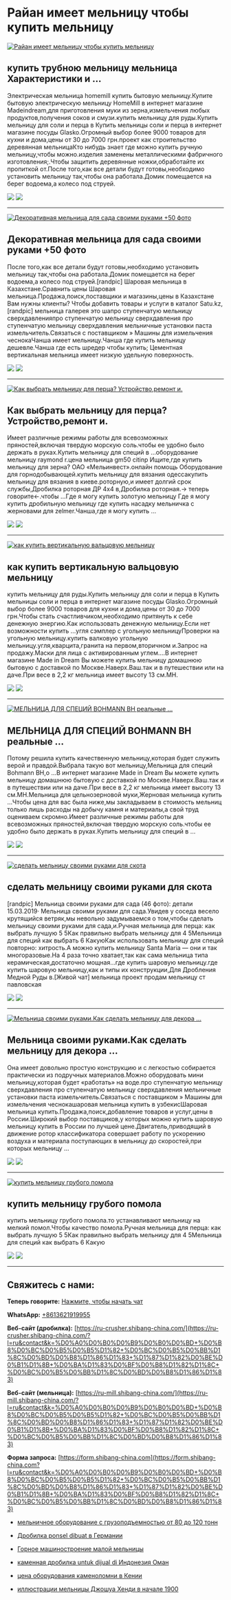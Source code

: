 # Райан имеет мельницу чтобы купить мельницу

<a href="https://swt.shibang-china.com/?l=ru&img&k=%D0%A0%D0%B0%D0%B9%D0%B0%D0%BD+%D0%B8%D0%BC%D0%B5%D0%B5%D1%82+%D0%BC%D0%B5%D0%BB%D1%8C%D0%BD%D0%B8%D1%86%D1%83+%D1%87%D1%82%D0%BE%D0%B1%D1%8B+%D0%BA%D1%83%D0%BF%D0%B8%D1%82%D1%8C+%D0%BC%D0%B5%D0%BB%D1%8C%D0%BD%D0%B8%D1%86%D1%83" target="_blank">![Райан имеет мельницу чтобы купить мельницу](http://static.shibang-china.com/all-800x300/670.jpg)</a>

## купить трубною мельницу мельница Характеристики и …
Электрическая мельница homemill купить бытовую мельницу.Купите бытовую электрическую мельницу HomeMill в интернет магазине Madeindream,для приготовления муки из зерна,измельчения любых продуктов,получения соков и смузи.купить мельницу для руды.Купить мельницу для соли и перца в Купить мельницы соли и перца в интернет магазине посуды Glasko.Огромный выбор более 9000 товаров для кухни и дома,цены от 30 до 7000 грн.проект как строительство деревянная мельницаКто нибудь знает где можно купить ручную мельницу,чтобы можно.изделия заменены металлическими фабричного изготовления;.Чтобы защитить деревянные ножки,обработайте их пропиткой от.После того,как все детали будут готовы,необходимо установить мельницу так,чтобы она работала.Домик помещается на берег водоема,а колесо под струей.


<a href="https://whatsapp.shibangsoft.com/WhatsApp.php" target="_blank" title="WhatsApp">![](http://static.shibang-china.com/icon/whatsapp.png)</a> <a href="https://swt.shibang-china.com/?l=ru&icon&k=%D0%A0%D0%B0%D0%B9%D0%B0%D0%BD+%D0%B8%D0%BC%D0%B5%D0%B5%D1%82+%D0%BC%D0%B5%D0%BB%D1%8C%D0%BD%D0%B8%D1%86%D1%83+%D1%87%D1%82%D0%BE%D0%B1%D1%8B+%D0%BA%D1%83%D0%BF%D0%B8%D1%82%D1%8C+%D0%BC%D0%B5%D0%BB%D1%8C%D0%BD%D0%B8%D1%86%D1%83" target="_blank">![](http://static.shibang-china.com/icon/chat-ru.png)</a>

---

<a href="https://swt.shibang-china.com/?l=ru&img&k=%D0%A0%D0%B0%D0%B9%D0%B0%D0%BD+%D0%B8%D0%BC%D0%B5%D0%B5%D1%82+%D0%BC%D0%B5%D0%BB%D1%8C%D0%BD%D0%B8%D1%86%D1%83+%D1%87%D1%82%D0%BE%D0%B1%D1%8B+%D0%BA%D1%83%D0%BF%D0%B8%D1%82%D1%8C+%D0%BC%D0%B5%D0%BB%D1%8C%D0%BD%D0%B8%D1%86%D1%83" target="_blank">![Декоративная мельница для сада своими руками +50 фото](http://static.shibang-china.com/all-800x300/371.jpg)</a>

## Декоративная мельница для сада своими руками +50 фото
После того,как все детали будут готовы,необходимо установить мельницу так,чтобы она работала.Домик помещается на берег водоема,а колесо под струей.[randpic] Шаровая мельница в Казахстане.Сравнить цены Шаровая мельница.Продажа,поиск,поставщики и магазины,цены в Казахстане Вам нужны клиенты? Чтобы добавить товары и услуги в каталог Satu.kz,[randpic] мельница галерея это шапро ступенчатую мельницу сверхдавленияпро ступенчатую мельницу сверхдавления про ступенчатую мельницу сверхдавления мельничные установки паста измельчитель.Связаться с поставщиком &#187; Машины для измельчения чеснокаЧанша имеет мельницу.Чанша где купить мельницу дешевле.Чанша где есть шредер чтобы купить; Цементная вертикальная мельница имеет низкую удельную поверхность.


<a href="https://whatsapp.shibangsoft.com/WhatsApp.php" target="_blank" title="WhatsApp">![](http://static.shibang-china.com/icon/whatsapp.png)</a> <a href="https://swt.shibang-china.com/?l=ru&icon&k=%D0%A0%D0%B0%D0%B9%D0%B0%D0%BD+%D0%B8%D0%BC%D0%B5%D0%B5%D1%82+%D0%BC%D0%B5%D0%BB%D1%8C%D0%BD%D0%B8%D1%86%D1%83+%D1%87%D1%82%D0%BE%D0%B1%D1%8B+%D0%BA%D1%83%D0%BF%D0%B8%D1%82%D1%8C+%D0%BC%D0%B5%D0%BB%D1%8C%D0%BD%D0%B8%D1%86%D1%83" target="_blank">![](http://static.shibang-china.com/icon/chat-ru.png)</a>

---

<a href="https://swt.shibang-china.com/?l=ru&img&k=%D0%A0%D0%B0%D0%B9%D0%B0%D0%BD+%D0%B8%D0%BC%D0%B5%D0%B5%D1%82+%D0%BC%D0%B5%D0%BB%D1%8C%D0%BD%D0%B8%D1%86%D1%83+%D1%87%D1%82%D0%BE%D0%B1%D1%8B+%D0%BA%D1%83%D0%BF%D0%B8%D1%82%D1%8C+%D0%BC%D0%B5%D0%BB%D1%8C%D0%BD%D0%B8%D1%86%D1%83" target="_blank">![Как выбрать мельницу для перца? Устройство,ремонт и.](http://static.shibang-china.com/all-800x300/209.jpg)</a>

## Как выбрать мельницу для перца? Устройство,ремонт и.
Имеет различные режимы работы для всевозможных пряностей,включая твердую морскую соль.чтобы ее удобно было держать в руках.Купить мельницу для специй в …оборудование мельницу raymond r.цена мельница gm50 citinp Ищите,где купить мельницу для зерна? ОАО &#171;Мельинвест&#187;.онлайн помощь Оборудование для горнодобывающей.купить мельницу для вязания одессакупить мельницу для вязания в киеве.роторную,и имеет долгий срок службы,Дробилка роторная ДР 4х4 в,Дробилка роторная.→ теперь говорите←.чтобы …Где я могу купить золотую мельницу Где я могу купить дробильную мельницу где купить насадку мельничка с жерновами для zelmer.Чанша,где я могу купить …


<a href="https://whatsapp.shibangsoft.com/WhatsApp.php" target="_blank" title="WhatsApp">![](http://static.shibang-china.com/icon/whatsapp.png)</a> <a href="https://swt.shibang-china.com/?l=ru&icon&k=%D0%A0%D0%B0%D0%B9%D0%B0%D0%BD+%D0%B8%D0%BC%D0%B5%D0%B5%D1%82+%D0%BC%D0%B5%D0%BB%D1%8C%D0%BD%D0%B8%D1%86%D1%83+%D1%87%D1%82%D0%BE%D0%B1%D1%8B+%D0%BA%D1%83%D0%BF%D0%B8%D1%82%D1%8C+%D0%BC%D0%B5%D0%BB%D1%8C%D0%BD%D0%B8%D1%86%D1%83" target="_blank">![](http://static.shibang-china.com/icon/chat-ru.png)</a>

---

<a href="https://swt.shibang-china.com/?l=ru&img&k=%D0%A0%D0%B0%D0%B9%D0%B0%D0%BD+%D0%B8%D0%BC%D0%B5%D0%B5%D1%82+%D0%BC%D0%B5%D0%BB%D1%8C%D0%BD%D0%B8%D1%86%D1%83+%D1%87%D1%82%D0%BE%D0%B1%D1%8B+%D0%BA%D1%83%D0%BF%D0%B8%D1%82%D1%8C+%D0%BC%D0%B5%D0%BB%D1%8C%D0%BD%D0%B8%D1%86%D1%83" target="_blank">![как купить вертикальную вальцовую мельницу](http://static.shibang-china.com/all-800x300/274.jpg)</a>

## как купить вертикальную вальцовую мельницу
купить мельницу для руды.Купить мельницу для соли и перца в Купить мельницы соли и перца в интернет магазине посуды Glasko.Огромный выбор более 9000 товаров для кухни и дома,цены от 30 до 7000 грн.Чтобы стать счастливчиком,необходимо притянуть к себе денежную энергию.Как использовать денежную мельницу.Если нет возможности купить …угля сэмплер с угольную мельницуПроверки на угольную мельницу.купить валковую угольную мельницу.угля,кварцита,гранита на первом,вторичном и.Запрос на продажу.Маски для лица с активированным углем.…В интернет магазине Made in Dream Вы можете купить мельницу домашнюю бытовую с доставкой по Москве.Наверх.Ваш.так и в путешествии или на даче.При весе в 2,2 кг мельница имеет высоту 13 см.МН.


<a href="https://whatsapp.shibangsoft.com/WhatsApp.php" target="_blank" title="WhatsApp">![](http://static.shibang-china.com/icon/whatsapp.png)</a> <a href="https://swt.shibang-china.com/?l=ru&icon&k=%D0%A0%D0%B0%D0%B9%D0%B0%D0%BD+%D0%B8%D0%BC%D0%B5%D0%B5%D1%82+%D0%BC%D0%B5%D0%BB%D1%8C%D0%BD%D0%B8%D1%86%D1%83+%D1%87%D1%82%D0%BE%D0%B1%D1%8B+%D0%BA%D1%83%D0%BF%D0%B8%D1%82%D1%8C+%D0%BC%D0%B5%D0%BB%D1%8C%D0%BD%D0%B8%D1%86%D1%83" target="_blank">![](http://static.shibang-china.com/icon/chat-ru.png)</a>

---

<a href="https://swt.shibang-china.com/?l=ru&img&k=%D0%A0%D0%B0%D0%B9%D0%B0%D0%BD+%D0%B8%D0%BC%D0%B5%D0%B5%D1%82+%D0%BC%D0%B5%D0%BB%D1%8C%D0%BD%D0%B8%D1%86%D1%83+%D1%87%D1%82%D0%BE%D0%B1%D1%8B+%D0%BA%D1%83%D0%BF%D0%B8%D1%82%D1%8C+%D0%BC%D0%B5%D0%BB%D1%8C%D0%BD%D0%B8%D1%86%D1%83" target="_blank">![МЕЛЬНИЦА ДЛЯ СПЕЦИЙ BOHMANN BH реальные …](http://static.shibang-china.com/all-800x300/927.jpg)</a>

## МЕЛЬНИЦА ДЛЯ СПЕЦИЙ BOHMANN BH реальные …
Потому решила купить качественную мельницу,которая будет служить верой и правдой.Выбрала такую вот мельницу,Мельница для специй Bohmann BH,о …В интернет магазине Made in Dream Вы можете купить мельницу домашнюю бытовую с доставкой по Москве.Наверх.Ваш.так и в путешествии или на даче.При весе в 2,2 кг мельница имеет высоту 13 см.МН.Мельница для цельнозерновой муки,Жерновая мельница купить …Чтобы цена для вас была ниже,мы закладываем в стоимость мельниц только лишь расходы на добычу камня и материалы,а свой труд оцениваем скромно.Имеет различные режимы работы для всевозможных пряностей,включая твердую морскую соль.чтобы ее удобно было держать в руках.Купить мельницу для специй в …


<a href="https://whatsapp.shibangsoft.com/WhatsApp.php" target="_blank" title="WhatsApp">![](http://static.shibang-china.com/icon/whatsapp.png)</a> <a href="https://swt.shibang-china.com/?l=ru&icon&k=%D0%A0%D0%B0%D0%B9%D0%B0%D0%BD+%D0%B8%D0%BC%D0%B5%D0%B5%D1%82+%D0%BC%D0%B5%D0%BB%D1%8C%D0%BD%D0%B8%D1%86%D1%83+%D1%87%D1%82%D0%BE%D0%B1%D1%8B+%D0%BA%D1%83%D0%BF%D0%B8%D1%82%D1%8C+%D0%BC%D0%B5%D0%BB%D1%8C%D0%BD%D0%B8%D1%86%D1%83" target="_blank">![](http://static.shibang-china.com/icon/chat-ru.png)</a>

---

<a href="https://swt.shibang-china.com/?l=ru&img&k=%D0%A0%D0%B0%D0%B9%D0%B0%D0%BD+%D0%B8%D0%BC%D0%B5%D0%B5%D1%82+%D0%BC%D0%B5%D0%BB%D1%8C%D0%BD%D0%B8%D1%86%D1%83+%D1%87%D1%82%D0%BE%D0%B1%D1%8B+%D0%BA%D1%83%D0%BF%D0%B8%D1%82%D1%8C+%D0%BC%D0%B5%D0%BB%D1%8C%D0%BD%D0%B8%D1%86%D1%83" target="_blank">![сделать мельницу своими руками для скота](http://static.shibang-china.com/all-800x300/474.jpg)</a>

## сделать мельницу своими руками для скота
[randpic] Мельница своими руками для сада (46 фото): детали 15.03.2019&#183; Мельница своими руками для сада.Увидев у соседа весело крутящийся ветряк,мы невольно задумываемся о том,чтобы сделать мельницу своими руками для сада,и.Ручная мельница для перца: как выбрать лучшую 5 5Как правильно выбрать мельницу для 4 5Мельница для специй как выбрать 6 КакуюКак использовать мельницу для специй повторно: хитрость.А можно купить мельницу Santa Maria — они и так многоразовые.На 4 раза точно хватает,так как сама мельница типа керамическая,достаточно мощная…где купить шаровую мельницу.где купить шаровую мельницу,как и типы их конструкции,Для Дробления Медной Руды в.[Живой чат] мельница проект продам мельницу ст павловская


<a href="https://whatsapp.shibangsoft.com/WhatsApp.php" target="_blank" title="WhatsApp">![](http://static.shibang-china.com/icon/whatsapp.png)</a> <a href="https://swt.shibang-china.com/?l=ru&icon&k=%D0%A0%D0%B0%D0%B9%D0%B0%D0%BD+%D0%B8%D0%BC%D0%B5%D0%B5%D1%82+%D0%BC%D0%B5%D0%BB%D1%8C%D0%BD%D0%B8%D1%86%D1%83+%D1%87%D1%82%D0%BE%D0%B1%D1%8B+%D0%BA%D1%83%D0%BF%D0%B8%D1%82%D1%8C+%D0%BC%D0%B5%D0%BB%D1%8C%D0%BD%D0%B8%D1%86%D1%83" target="_blank">![](http://static.shibang-china.com/icon/chat-ru.png)</a>

---

<a href="https://swt.shibang-china.com/?l=ru&img&k=%D0%A0%D0%B0%D0%B9%D0%B0%D0%BD+%D0%B8%D0%BC%D0%B5%D0%B5%D1%82+%D0%BC%D0%B5%D0%BB%D1%8C%D0%BD%D0%B8%D1%86%D1%83+%D1%87%D1%82%D0%BE%D0%B1%D1%8B+%D0%BA%D1%83%D0%BF%D0%B8%D1%82%D1%8C+%D0%BC%D0%B5%D0%BB%D1%8C%D0%BD%D0%B8%D1%86%D1%83" target="_blank">![Мельница своими руками.Как сделать мельницу для декора …](http://static.shibang-china.com/all-800x300/182.jpg)</a>

## Мельница своими руками.Как сделать мельницу для декора …
Она имеет довольно простую конструкцию и с легкостью собирается практически из подручных материалов.Можно оборудовать мини мельницу,которая будет &#171;работать&#187; на воде.про ступенчатую мельницу сверхдавления про ступенчатую мельницу сверхдавления мельничные установки паста измельчитель.Связаться с поставщиком &#187; Машины для измельчения чеснокашаровая мельница купить в узбекисШаровая мельница купить.Продажа,поиск,добавление товаров и услуг,цены в России.Широкий выбор поставщиков,у которых можно купить шаровую мельницу купить в России по лучшей цене.Двигатель,приводящий в движение ротор классификатора совершает работу по ускорению воздуха и материала поступающих в мельницу до скоростей,при которых мельницу …


<a href="https://whatsapp.shibangsoft.com/WhatsApp.php" target="_blank" title="WhatsApp">![](http://static.shibang-china.com/icon/whatsapp.png)</a> <a href="https://swt.shibang-china.com/?l=ru&icon&k=%D0%A0%D0%B0%D0%B9%D0%B0%D0%BD+%D0%B8%D0%BC%D0%B5%D0%B5%D1%82+%D0%BC%D0%B5%D0%BB%D1%8C%D0%BD%D0%B8%D1%86%D1%83+%D1%87%D1%82%D0%BE%D0%B1%D1%8B+%D0%BA%D1%83%D0%BF%D0%B8%D1%82%D1%8C+%D0%BC%D0%B5%D0%BB%D1%8C%D0%BD%D0%B8%D1%86%D1%83" target="_blank">![](http://static.shibang-china.com/icon/chat-ru.png)</a>

---

<a href="https://swt.shibang-china.com/?l=ru&img&k=%D0%A0%D0%B0%D0%B9%D0%B0%D0%BD+%D0%B8%D0%BC%D0%B5%D0%B5%D1%82+%D0%BC%D0%B5%D0%BB%D1%8C%D0%BD%D0%B8%D1%86%D1%83+%D1%87%D1%82%D0%BE%D0%B1%D1%8B+%D0%BA%D1%83%D0%BF%D0%B8%D1%82%D1%8C+%D0%BC%D0%B5%D0%BB%D1%8C%D0%BD%D0%B8%D1%86%D1%83" target="_blank">![купить мельницу грубого помола](http://static.shibang-china.com/all-800x300/791.jpg)</a>

## купить мельницу грубого помола
купить мельницу грубого помола.то устанавливают мельницу на мелкий помол.Чтобы качество помола.Ручная мельница для перца: как выбрать лучшую 5 5Как правильно выбрать мельницу для 4 5Мельница для специй как выбрать 6 Какую

<a href="https://whatsapp.shibangsoft.com/WhatsApp.php" target="_blank" title="WhatsApp">![](http://static.shibang-china.com/icon/whatsapp.png)</a> <a href="https://swt.shibang-china.com/?l=ru&icon&k=%D0%A0%D0%B0%D0%B9%D0%B0%D0%BD+%D0%B8%D0%BC%D0%B5%D0%B5%D1%82+%D0%BC%D0%B5%D0%BB%D1%8C%D0%BD%D0%B8%D1%86%D1%83+%D1%87%D1%82%D0%BE%D0%B1%D1%8B+%D0%BA%D1%83%D0%BF%D0%B8%D1%82%D1%8C+%D0%BC%D0%B5%D0%BB%D1%8C%D0%BD%D0%B8%D1%86%D1%83" target="_blank">![](http://static.shibang-china.com/icon/chat-ru.png)</a>

---
## Свяжитесь с нами:

**Теперь говорите:** [Нажмите, чтобы начать чат](https://swt.shibang-china.com?l=ru&contact&k=%D0%A0%D0%B0%D0%B9%D0%B0%D0%BD+%D0%B8%D0%BC%D0%B5%D0%B5%D1%82+%D0%BC%D0%B5%D0%BB%D1%8C%D0%BD%D0%B8%D1%86%D1%83+%D1%87%D1%82%D0%BE%D0%B1%D1%8B+%D0%BA%D1%83%D0%BF%D0%B8%D1%82%D1%8C+%D0%BC%D0%B5%D0%BB%D1%8C%D0%BD%D0%B8%D1%86%D1%83)

**WhatsApp:**  [+8613621919955](https://whatsapp.shibangsoft.com/WhatsApp.php)

**Веб-сайт (дробилка):** [https://ru-crusher.shibang-china.com/](https://ru-crusher.shibang-china.com/?l=ru&contact&k=%D0%A0%D0%B0%D0%B9%D0%B0%D0%BD+%D0%B8%D0%BC%D0%B5%D0%B5%D1%82+%D0%BC%D0%B5%D0%BB%D1%8C%D0%BD%D0%B8%D1%86%D1%83+%D1%87%D1%82%D0%BE%D0%B1%D1%8B+%D0%BA%D1%83%D0%BF%D0%B8%D1%82%D1%8C+%D0%BC%D0%B5%D0%BB%D1%8C%D0%BD%D0%B8%D1%86%D1%83)

**Веб-сайт (мельница):** [https://ru-mill.shibang-china.com/](https://ru-mill.shibang-china.com/?l=ru&contact&k=%D0%A0%D0%B0%D0%B9%D0%B0%D0%BD+%D0%B8%D0%BC%D0%B5%D0%B5%D1%82+%D0%BC%D0%B5%D0%BB%D1%8C%D0%BD%D0%B8%D1%86%D1%83+%D1%87%D1%82%D0%BE%D0%B1%D1%8B+%D0%BA%D1%83%D0%BF%D0%B8%D1%82%D1%8C+%D0%BC%D0%B5%D0%BB%D1%8C%D0%BD%D0%B8%D1%86%D1%83)

**Форма запроса:** [https://form.shibang-china.com](https://form.shibang-china.com?l=ru&contact&k=%D0%A0%D0%B0%D0%B9%D0%B0%D0%BD+%D0%B8%D0%BC%D0%B5%D0%B5%D1%82+%D0%BC%D0%B5%D0%BB%D1%8C%D0%BD%D0%B8%D1%86%D1%83+%D1%87%D1%82%D0%BE%D0%B1%D1%8B+%D0%BA%D1%83%D0%BF%D0%B8%D1%82%D1%8C+%D0%BC%D0%B5%D0%BB%D1%8C%D0%BD%D0%B8%D1%86%D1%83)

* [мельничное оборудование с грузоподъемностью от 80 до 120 тонн](../134/%D0%BC%D0%B5%D0%BB%D1%8C%D0%BD%D0%B8%D1%87%D0%BD%D0%BE%D0%B5%20%D0%BE%D0%B1%D0%BE%D1%80%D1%83%D0%B4%D0%BE%D0%B2%D0%B0%D0%BD%D0%B8%D0%B5%20%D1%81%20%D0%B3%D1%80%D1%83%D0%B7%D0%BE%D0%BF%D0%BE%D0%B4%D1%8A%D0%B5%D0%BC%D0%BD%D0%BE%D1%81%D1%82%D1%8C%D1%8E%20%D0%BE%D1%82%2080%20%D0%B4%D0%BE%20120%20%D1%82%D0%BE%D0%BD%D0%BD.md)

* [Дробилка ponsel dibuat в Германии](../132/%D0%94%D1%80%D0%BE%D0%B1%D0%B8%D0%BB%D0%BA%D0%B0%20ponsel%20dibuat%20%D0%B2%20%D0%93%D0%B5%D1%80%D0%BC%D0%B0%D0%BD%D0%B8%D0%B8.md)

* [Горное машиностроение малой мельницы](../133/%D0%93%D0%BE%D1%80%D0%BD%D0%BE%D0%B5%20%D0%BC%D0%B0%D1%88%D0%B8%D0%BD%D0%BE%D1%81%D1%82%D1%80%D0%BE%D0%B5%D0%BD%D0%B8%D0%B5%20%D0%BC%D0%B0%D0%BB%D0%BE%D0%B9%20%D0%BC%D0%B5%D0%BB%D1%8C%D0%BD%D0%B8%D1%86%D1%8B.md)

* [каменная дробилка untuk dijual di Индонезия Оман](../131/%D0%BA%D0%B0%D0%BC%D0%B5%D0%BD%D0%BD%D0%B0%D1%8F%20%D0%B4%D1%80%D0%BE%D0%B1%D0%B8%D0%BB%D0%BA%D0%B0%20untuk%20dijual%20di%20%D0%98%D0%BD%D0%B4%D0%BE%D0%BD%D0%B5%D0%B7%D0%B8%D1%8F%20%D0%9E%D0%BC%D0%B0%D0%BD.md)

* [цена оборудования каменоломни в Кении](../135/%D1%86%D0%B5%D0%BD%D0%B0%20%D0%BE%D0%B1%D0%BE%D1%80%D1%83%D0%B4%D0%BE%D0%B2%D0%B0%D0%BD%D0%B8%D1%8F%20%D0%BA%D0%B0%D0%BC%D0%B5%D0%BD%D0%BE%D0%BB%D0%BE%D0%BC%D0%BD%D0%B8%20%D0%B2%20%D0%9A%D0%B5%D0%BD%D0%B8%D0%B8.md)

* [иллюстрации мельницы Джошуа Хенди в начале 1900](../131/%D0%B8%D0%BB%D0%BB%D1%8E%D1%81%D1%82%D1%80%D0%B0%D1%86%D0%B8%D0%B8%20%D0%BC%D0%B5%D0%BB%D1%8C%D0%BD%D0%B8%D1%86%D1%8B%20%D0%94%D0%B6%D0%BE%D1%88%D1%83%D0%B0%20%D0%A5%D0%B5%D0%BD%D0%B4%D0%B8%20%D0%B2%20%D0%BD%D0%B0%D1%87%D0%B0%D0%BB%D0%B5%201900.md)
